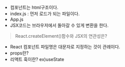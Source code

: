* 컴포넌트는 html구조이다.
* index.js : 먼저 로드가 되는 파일이다.
* App.js
* JSX코드는 브라우저에서 돌아갈 수 있게 변환을 한다.
> React.createElement()함수와 JSX의 연관성은?
* React 컴포넌트 파일명은 대문자로 지정하는 것이 관례이다.
* props란?
* 리액트 훅이란? ex)useState